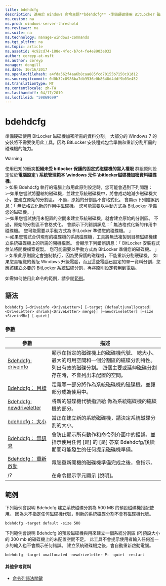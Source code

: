 ```yaml
---
title: bdehdcfg
description: 適用於 Windows 命令主題**bdehdcfg** -準備硬碟使用 BitLocker 磁碟機加密所需的資料分割。
ms.custom: na
ms.prod: windows-server-threshold
ms.reviewer: na
ms.suite: na
ms.technology: manage-windows-commands
ms.tgt_pltfrm: na
ms.topic: article
ms.assetid: 4c92cd74-188e-4fec-b7c4-fe4e8903e032
author: coreyp-at-msft
ms.author: coreyp
manager: dongill
ms.date: 10/16/2017
ms.openlocfilehash: a4fda562f4aa6b8caa885fcd70155b7150c91d12
ms.sourcegitcommit: 0d0b32c8986ba7db9536e0b8648d4ddf9b03e452
ms.translationtype: MT
ms.contentlocale: zh-TW
ms.lasthandoff: 04/17/2019
ms.locfileid: "59869699"
---
```

# <a name="bdehdcfg"></a>bdehdcfg



準備硬碟使用 BitLocker 磁碟機加密所需的資料分割。 大部分的 Windows 7 的安裝將不需要使用此工具，因為 BitLocker 安裝程式包含準備和重新分割所需的磁碟機的能力。

> [!WARNING]
> 使用已知的衝突**拒絕未受 bitlocker 保護的固定式磁碟機的寫入權限** 群組原則設定位於**電腦設定 \ 系統管理範本 \windows 元件 \bitlocker磁碟機加密資料磁碟機**。</br>> 如果 Bdehdcfg 執行的電腦上啟用此原則設定時，您可能會遇到下列問題：</br>>-如果您嘗試將壓縮的磁碟機，並建立系統磁碟機中，將會成功地減少磁碟機大小，並建立原始的分割區。 不過，原始的分割區不會格式化。 會顯示下列錯誤訊息：「 無法格式化新的作用中磁碟機。 您可能需要以手動方式為 BitLocker 準備您的磁碟機。 」</br>>-如果您嘗試使用未配置的空間來建立系統磁碟機，就會建立原始的分割區。 不過，原始的分割區不會格式化。 會顯示下列錯誤訊息：「 無法格式化新的作用中磁碟機。 您可能需要以手動方式為 BitLocker 準備您的磁碟機。 」</br>>-如果您嘗試合併現有的磁碟機的系統磁碟機，工具將無法複製到目標磁碟機建立系統磁碟機上的所需的開機檔案。 會顯示下列錯誤訊息：「 BitLocker 安裝程式無法將開機檔案複製。 您可能需要以手動方式為 BitLocker 準備您的磁碟機。 」</br>> 如果此原則設定會強制執行，因為受保護的磁碟機，不能重新分割硬碟機。 如果您貴組織的舊版 Windows 升級電腦，而且這些電腦已設定的單一資料分割，您應該建立必要的 BitLocker 系統磁碟分割，再將原則設定套用到電腦。

如需如何使用此命令的範例，請參閱[範例](#BKMK_Examples)。

## <a name="syntax"></a>語法

```
bdehdcfg [–driveinfo <DriveLetter>] [-target {default|unallocated|<DriveLetter> shrink|<DriveLetter> merge}] [–newdriveletter] [–size <SizeinMB>] [-quiet]
```

### <a name="parameters"></a>參數

|參數|描述|
|---------|-----------|
|[Bdehdcfg: driveinfo](bdehdcfg-driveinfo.md)|顯示在指定的磁碟機上的磁碟機代號、 總大小、 最大的可用空間和一個分割區的磁碟分割特性。 列出有效的磁碟分割。 四個主要或延伸磁碟分割存在時，不會列出未配置的空間。|
|[Bdehdcfg： 目標](bdehdcfg-target.md)|定義哪一部分將作為系統磁碟機的磁碟機，並讓部分成為使用中。|
|[Bdehdcfg: newdriveletter](bdehdcfg-newdriveletter.md)|將新的磁碟機代號指派給 做為系統磁碟機的磁碟機的部分。|
|[bdehdcfg： 大小](bdehdcfg-size.md)|當正在建立新的系統磁碟機，請決定系統磁碟分割的大小。|
|[Bdehdcfg： 無訊息](bdehdcfg-quiet.md)|會防止顯示所有動作和命令列介面中的錯誤，並指示使用任何 [是] 的 [是] 答案 Bdehdcfg/後續期間可能發生的任何提示磁碟機準備。|
|[Bdehdcfg： 重新啟動](bdehdcfg-restart.md)|電腦重新開機的磁碟機準備完成之後，會指示。|
|/?|在命令提示字元顯示 [說明]。|

## <a name="BKMK_Examples"></a>範例

下列範例會說明 Bdehdcfg 建立系統磁碟分割為 500 MB 的預設磁碟機搭配使用。 因為未不指定任何磁碟機代號，則新的系統磁碟分割不會有磁碟機代號。
```
bdehdcfg -target default -size 500
```
下列範例會說明 Bdehdcfg 的預設磁碟機與用來建立一個系統分割區 (P)預設大小的 300 mb 的磁碟機上的未配置空間不足。 此工具不會提示使用者輸入任何進一步的輸入也不會顯示任何錯誤。 建立系統磁碟機之後，會自動重新啟動電腦。
```
bdehdcfg -target unallocated –newdriveletter P: -quiet -restart
```

#### <a name="additional-references"></a>其他參考資料

-   [命令列語法關鍵](command-line-syntax-key.md)